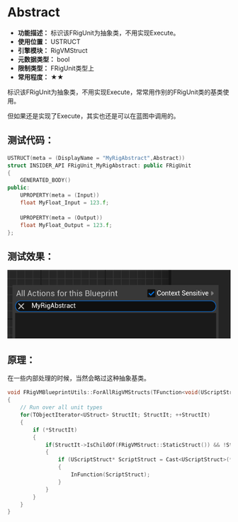 ﻿# Abstract

- **功能描述：** 标识该FRigUnit为抽象类，不用实现Execute。
- **使用位置：** USTRUCT
- **引擎模块：** RigVMStruct
- **元数据类型：** bool
- **限制类型：** FRigUnit类型上
- **常用程度：** ★★

标识该FRigUnit为抽象类，不用实现Execute，常常用作别的FRigUnit类的基类使用。

但如果还是实现了Execute，其实也还是可以在蓝图中调用的。

## 测试代码：

```cpp
USTRUCT(meta = (DisplayName = "MyRigAbstract",Abstract))
struct INSIDER_API FRigUnit_MyRigAbstract: public FRigUnit
{
	GENERATED_BODY()
public:
	UPROPERTY(meta = (Input))
	float MyFloat_Input = 123.f;

	UPROPERTY(meta = (Output))
	float MyFloat_Output = 123.f;
};
```

## 测试效果：

![Untitled](Untitled.png)

## 原理：

在一些内部处理的时候，当然会略过这种抽象基类。

```cpp
void FRigVMBlueprintUtils::ForAllRigVMStructs(TFunction<void(UScriptStruct*)> InFunction)
{
	// Run over all unit types
	for(TObjectIterator<UStruct> StructIt; StructIt; ++StructIt)
	{
		if (*StructIt)
		{
			if(StructIt->IsChildOf(FRigVMStruct::StaticStruct()) && !StructIt->HasMetaData(FRigVMStruct::AbstractMetaName))
			{
				if (UScriptStruct* ScriptStruct = Cast<UScriptStruct>(*StructIt))
				{
					InFunction(ScriptStruct);
				}
			}
		}
	}
}
```